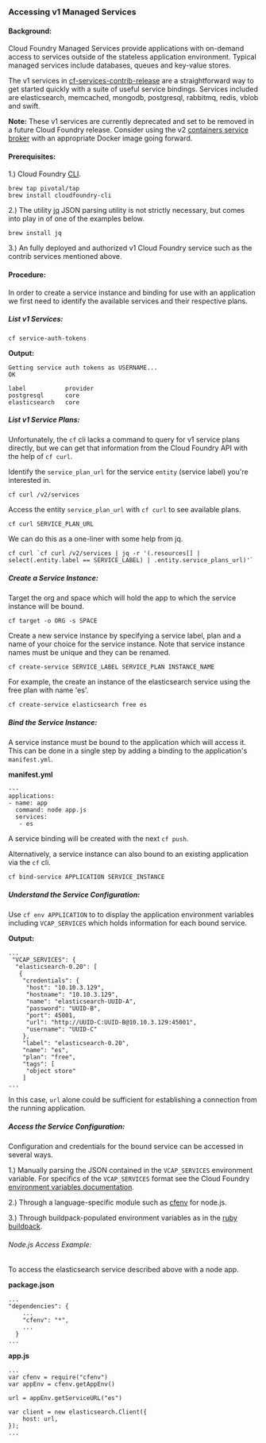 ### Accessing v1 Managed Services

#### Background:

Cloud Foundry Managed Services provide applications with on-demand access to services outside of the stateless application environment. Typical managed services include databases, queues and key-value stores. 

The v1 services in [cf-services-contrib-release](https://github.com/cloudfoundry-community/cf-services-contrib-release) are a straightforward way to get started quickly with a suite of useful service bindings. Services included are elasticsearch, memcached, mongodb, postgresql, rabbitmq, redis, vblob and swift.

**Note:** These v1 services are currently deprecated and set to be removed in a future Cloud Foundry release. Consider using the v2 [containers service broker](https://github.com/cf-platform-eng/cf-containers-broker) with an appropriate Docker image going forward.

#### Prerequisites:

1.) Cloud Foundry [CLI](https://github.com/cloudfoundry/cli).

	brew tap pivotal/tap
	brew install cloudfoundry-cli

2.) The utility [jq](http://stedolan.github.io/jq/) JSON parsing utility is not strictly necessary, but comes into play in of one of the examples below.

	brew install jq
	
3.) An fully deployed and authorized v1 Cloud Foundry service such as the contrib services mentioned above.

#### Procedure:

In order to create a service instance and binding for use with an application we first need to identify the available services and their respective plans.

##### List v1 Services:

	cf service-auth-tokens

**Output:**

	Getting service auth tokens as USERNAME...
	OK
	
	label           provider   
	postgresql      core   
	elasticsearch   core   

##### List v1 Service Plans:

Unfortunately, the `cf` cli lacks a command to query for v1 service plans directly, but we can get that information from the Cloud Foundry API with the help of `cf curl`.

Identify the `service_plan_url` for the service `entity` (service label) you're interested in.

	cf curl /v2/services
	
Access the entity `service_plan_url` with `cf curl` to see available plans.

	cf curl SERVICE_PLAN_URL

We can do this as a one-liner with some help from jq.
	
	cf curl `cf curl /v2/services | jq -r '(.resources[] | select(.entity.label == SERVICE_LABEL) | .entity.service_plans_url)'`

##### Create a Service Instance:

Target the org and space which will hold the app to which the service instance will be bound.

	cf target -o ORG -s SPACE

Create a new service instance by specifying a service label, plan and a name of your choice for the service instance. Note that service instance names must be unique and they can be renamed.

	cf create-service SERVICE_LABEL SERVICE_PLAN INSTANCE_NAME

For example, the create an instance of the elasticsearch service using the free plan with name 'es'.

	cf create-service elasticsearch free es
	
##### Bind the Service Instance:

A service instance must be bound to the application which will access it. This can be done in a single step by adding a binding to the application's `manifest.yml`. 

**manifest.yml**

	---
	applications:
	- name: app
	  command: node app.js
	  services:
	   - es

A service binding will be created with the next `cf push`.


Alternatively, a service instance can also bound to an existing application via the `cf` cli.

	cf bind-service APPLICATION SERVICE_INSTANCE

##### Understand the Service Configuration:

Use `cf env APPLICATION` to to display the application environment variables including `VCAP_SERVICES` which holds information for each bound service.

**Output:**

	...
	 "VCAP_SERVICES": {
	  "elasticsearch-0.20": [
	   {
	    "credentials": {
	     "host": "10.10.3.129",
	     "hostname": "10.10.3.129",
	     "name": "elasticsearch-UUID-A",
	     "password": "UUID-B",
	     "port": 45001,
	     "url": "http://UUID-C:UUID-B@10.10.3.129:45001",
	     "username": "UUID-C"
	    },
	    "label": "elasticsearch-0.20",
	    "name": "es",
	    "plan": "free",
	    "tags": [
	     "object store"
	    ]
	...

In this case, `url` alone could be sufficient for establishing a connection from the running application.
	
##### Access the Service Configuration:

Configuration and credentials for the bound service can be accessed in several ways.

1.) Manually parsing the JSON contained in the `VCAP_SERVICES` environment variable. For specifics of the `VCAP_SERVICES` format see the Cloud Foundry [environment variables documentation](http://docs.cloudfoundry.org/devguide/deploy-apps/environment-variable.html#VCAP-SERVICES).

2.) Through a language-specific module such as [cfenv](https://www.npmjs.org/package/cfenv) for node.js.

3.) Through buildpack-populated environment variables as in the [ruby buildpack](http://docs.cloudfoundry.org/buildpacks/ruby/ruby-service-bindings.html#vcap-services-defines-database-url).

###### Node.js Access Example:

To access the elasticsearch service described above with a node app.

**package.json**

 	...
	"dependencies": {
		...
	    "cfenv": "*",
	    ...
	  }
	...

**app.js**

	...
	var cfenv = require("cfenv")
	var appEnv = cfenv.getAppEnv()
	
	url = appEnv.getServiceURL("es")
	
	var client = new elasticsearch.Client({
		host: url,
	});
	...


